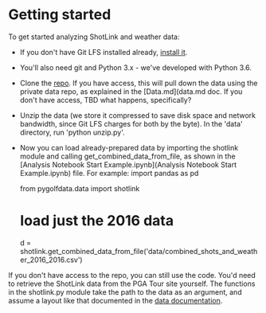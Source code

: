 # Getting started

To get started analyzing ShotLink and weather data:
- If you don't have Git LFS installed already, [install it](https://git-lfs.github.com). 
- You'll also need git and Python 3.x - we've developed with Python 3.6.
- Clone the [repo](https://github.com/awfuldynne/golf_course_project). If you have access, this will pull down the data using the private data repo, as explained in the [Data.md](data.md doc. If you don't have access, TBD what happens, specifically?
- Unzip the data (we store it compressed to save disk space and network bandwidth, since Git LFS charges for both by the byte). In the 'data' directory, run 'python unzip.py'.
- Now you can load already-prepared data by importing the shotlink module and calling get_combined_data_from_file, as shown in the [Analysis Notebook Start Example.ipynb](Analysis Notebook Start Example.ipynb) file. For example:
    import pandas as pd

    from pygolfdata.data import shotlink

    # load just the 2016 data
    d = shotlink.get_combined_data_from_file('data/combined_shots_and_weather_2016_2016.csv')


If you don't have access to the repo, you can still use the code. You'd need to retrieve the ShotLink data from the PGA Tour site yourself. The functions in the shotlink.py module take the path to the data as an argument, and assume a layout like that documented in the [data documentation](data.md).